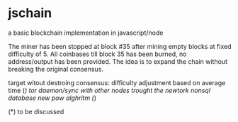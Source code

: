 # jschain
a basic blockchain implementation in javascript/node

The miner has been stopped at block #35 after mining empty blocks at fixed difficulty of 5.
All coinbases till block 35 has been burned, no address/output has been provided.
The idea is to expand the chain without breaking the original consensus.

target witout destroing consensus:
difficulty adjustment based on average time (*)
tor daemon/sync with other nodes trought the newtork
nonsql database
new pow alghritm (*)



(*) to be discussed
